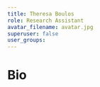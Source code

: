 ```yaml
---
title: Theresa Boulos
role: Research Assistant
avatar_filename: avatar.jpg
superuser: false
user_groups:
---
```


# Bio